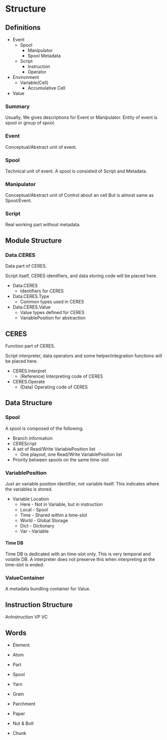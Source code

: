Structure
====

## Definitions

* Event
  * Spool
    * Manipulator
    * Spool Metadata
  * Script
    * Instruction
    * Operator
* Environment
  * Variable(Cell)
    * Accumulative Cell
* Value

### Summary

Usually, We gives descriptions for Event or Manipulator.
Entity of event is spool or group of spool.

### Event

Conceptual/Abstract unit of event.

### Spool

Technical unit of event.
A spool is consisted of Script and Metadata.

### Manipulator

Conceptual/Abstract unit of Control about an cell
But is almost same as Spool/Event.

### Script

Real working part without metadata.


## Module Structure

### Data.CERES

Data part of CERES.

Script itself, CERES identifiers, and data storing code will be placed here.

* Data.CERES
  * Identifiers for CERES
* Data.CERES.Type
  * Common types used in CERES
* Data.CERES.Value
  * Value types defined for CERES
  * VariablePosition for abstraction

## CERES

Function part of CERES.

Script interpreter, data operators and some helper/integration functions will be placed here.

* CERES.Interpret
  * (Reference) Interpreting code of CERES
* CERES.Operate
  * (Data) Operating code of CERES

## Data Structure

### Spool

A spool is composed of the following.

* Branch information
* CEREScript
* A set of Read/Write VariablePosition list
  * One playout, one Read/Write VariablePosition list
* Priority between spools on the same time-slot

### VariablePosition

Just an variable position identifier, not variable itself.
This indicates where the variables is stored.

* Variable Location
  * Here - Not in Variable, but in instruction
  * Local - Spool
  * Time - Shared within a time-slot
  * World - Global Storage
  * Dict - Dictionary
  * Var - Variable

#### Time DB

Time DB is dedicated with an time-slot only.
This is very temporal and volatile DB.
A interpreter does not preserve this when interpreting at the time-slot is ended.

### ValueContainer

A metadata bundling container for Value.

## Instruction Structure

AnInstruction VP VC

## Words

* Element
* Atom
* Part

* Spool
* Yarn
* Grain
* Parchment
* Paper
* Nut & Bolt

* Chunk
